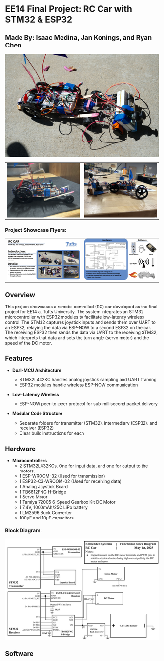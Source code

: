 # EE14 Final Project: RC Car with STM32 & ESP32
## Made By: Isaac Medina, Jan Konings, and Ryan Chen

![The Car Itself](images/D922B4D1-402D-464D-BAD7-3A559D55D4E8.jpeg)

<table>
  <tr>
    <td><img src="images/IMG_6138.jpeg" alt="The Car Itself" width="600"/></td>
    <td><img src="images/IMG_5365.jpeg" alt="Car and Remote Control" width="600"/></td>
  </tr>
</table>

### Project Showcase Flyers:
<table>
  <tr>
    <td><img src="images/RC-Car-Handout.jpg" alt=First Page Flyer"" width="800"/></td>
    <td><img src="images/RC-Car-Handout-2.jpeg" alt="Second Page Flyer" width="800ß"/></td>
  </tr>
</table>

## Overview

This project showcases a remote-controlled (RC) car developed as the final project for EE14 at Tufts University. The system integrates an STM32 microcontroller with ESP32 modules to facilitate low-latency wireless control. The STM32 captures joystick inputs and sends them over UART to an ESP32, relaying the data via ESP-NOW to a second ESP32 on the car. The receiving ESP32 then sends the data via UART to the receiving STM32, which interprets that data and sets the turn angle (servo motor) and the speed of the DC motor. 



## Features

- **Dual-MCU Architecture**  
  - STM32L432KC handles analog joystick sampling and UART framing  
  - ESP32 modules handle wireless ESP-NOW communication  

- **Low-Latency Wireless**  
  - ESP-NOW peer-to-peer protocol for sub-millisecond packet delivery  

- **Modular Code Structure**  
  - Separate folders for transmitter (STM32), intermediary (ESP32), and receiver (ESP32)  
  - Clear build instructions for each  

## Hardware
- **Microcontrollers**
  - 2 STM32L432KCs. One for input data, and one for output to the motors.
  - 1 ESP-WROOM-32 (Used for transmission)
  - 1 ESP32-C3-WROOM-02 (Used for receiving data)
  - 1 Analog Joystick Board
  - 1 TB6612FNG H-Bridge
  - 1 Servo Motor
  - 1 Tamiya 72005 6-Speed Gearbox Kit DC Motor
  - 1 7.4V, 1000mAh/25C LiPo battery
  - 1 LM2596 Buck Converter
  - 100µF and 10µF capacitors
  
### Block Diagram:
![Block Diagram](images/Block-Diagram.jpg)

## Software


